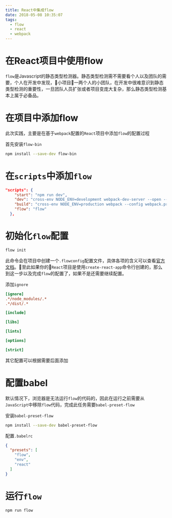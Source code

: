 ```yaml
---
title: React中集成flow
date: 2018-05-08 10:35:07
tags:
  - flow
  - react
  - webpack
---
```


# 在React项目中使用flow
`flow`是Javascript的静态类型检测器。静态类型检测需不需要看个人以及团队的需要，个人在开发中发现，小项目一两个人的小团队，在开发中很难意识到静态类型检测的重要性，一旦团队人员扩张或者项目变庞大复杂，那么静态类型检测基本上属于必备品。

# 在项目中添加flow
此次实践，主要是在基于`webpack`配置的`React`项目中添加`flow`的配置过程

首先安装`flow-bin`
```bash
npm install --save-dev flow-bin
```

# 在`scripts`中添加`flow`

```json
"scripts": {
    "start": "npm run dev",
    "dev": "cross-env NODE_ENV=development webpack-dev-server --open --config webpack.dev.js",
    "build": "cross-env NODE_ENV=production webpack --config webpack.prod.js",
    "flow": "flow"
  },
```

# 初始化`flow`配置

```bash
flow init
```
此命令会在项目中创建一个`.flowconfig`配置文件，具体各项的含义可以查看[官方文档](https://flow.org/en/docs/config/)。至此如果你的`React`项目是使用`create-react-app`命令行创建的，那么到这一步以及完成`flow`的配置了，如果不是还需要继续配置。

添加`ignore`
```ini
[ignore]
.*/node_modules/.*
.*/dist/.*

[include]

[libs]

[lints]

[options]

[strict]
```

其它配置可以根据需要后面添加

# 配置babel

默认情况下，浏览器是无法运行`flow`的代码的，因此在运行之前需要从`JavaScript`中移除`flow`代码，完成此任务需要`babel-preset-flow`

安装`babel-preset-flow`

```bash
npm install --save-dev babel-preset-flow
```

配置`.babelrc`

```json
{
  "presets": [
    "flow",
    "env",
    "react"
  ]
}
```

# 运行`flow`

```bash
npm run flow
```





